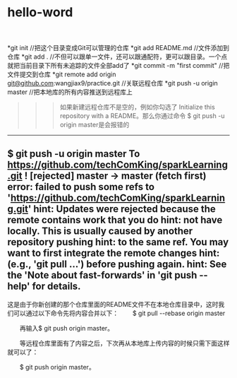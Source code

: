# hello-word
　　
  
 *git init //把这个目录变成Git可以管理的仓库
 *git add README.md //文件添加到仓库
 *git add . //不但可以跟单一文件，还可以跟通配符，更可以跟目录。一个点就把当前目录下所有未追踪的文件全部add了 
 *git commit -m "first commit" //把文件提交到仓库
 *git remote add origin git@github.com:wangjiax9/practice.git //关联远程仓库
 *git push -u origin master //把本地库的所有内容推送到远程库上
 
 
 
 >>>如果新建远程仓库不是空的，例如你勾选了 Initialize this repository with a README。那么你通过命令 $ git push -u origin master是会报错的
 ----------------------------------------------------------------
 $ git push -u origin master
To https://github.com/techComKing/sparkLearning.git
 ! [rejected]        master -> master (fetch first)
error: failed to push some refs to 'https://github.com/techComKing/sparkLearning.git'
hint: Updates were rejected because the remote contains work that you do
hint: not have locally. This is usually caused by another repository pushing
hint: to the same ref. You may want to first integrate the remote changes
hint: (e.g., 'git pull ...') before pushing again.
hint: See the 'Note about fast-forwards' in 'git push --help' for details.
-------------------------------------------------------------
 这是由于你新创建的那个仓库里面的README文件不在本地仓库目录中，这时我们可以通过以下命令先将内容合并以下：
 　　$ git pull --rebase origin master

　　再输入$ git push origin master。

　　等远程仓库里面有了内容之后，下次再从本地库上传内容的时候只需下面这样就可以了：

　　$ git push origin master。

